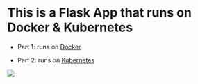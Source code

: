 # This is a Flask App that runs on Docker & Kubernetes

- Part 1: runs on [Docker](https://github.com/randiltennakoon/flask_k8s/tree/run_on_docker)

- Part 2: runs on [Kubernetes](https://github.com/randiltennakoon/flask_k8s/tree/run_on_kubernetes)

![](https://github.com/randiltennakoon/flask_k8s/blob/main/social_preview.jpg?raw=true)









